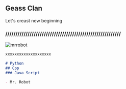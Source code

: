 ## Geass Clan

Let's creast new beginning

### /////////////////////////////////////////////////////////

![mrrobot](https://user-images.githubusercontent.com/64652568/98461315-77533c80-21ab-11eb-851f-bfc2bb511513.gif)


```markdown
xxxxxxxxxxxxxxxxxxxx

# Python
## Cpp
### Java Script

- Mr. Robot



```
